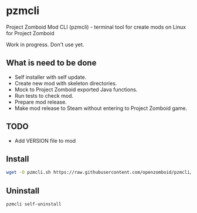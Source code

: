 # pzmcli
Project Zomboid Mod CLI (pzmcli) - terminal tool for create mods on Linux for Project Zomboid

Work in progress. Don't use yet.

## What is need to be done
- Self installer with self update.
- Create new mod with skeleton directories.
- Mock to Project Zomboid exported Java functions.
- Run tests to check mod.
- Prepare mod release.
- Make mod release to Steam without entering to Project Zomboid game.

## TODO
- Add VERSION file to mod

## Install
```bash
wget -O pzmcli.sh https://raw.githubusercontent.com/openzomboid/pzmcli/master/pzmcli.sh && chmod +x pzmcli.sh && ./pzmcli.sh self-install pzmcli && rm pzmcli.sh
```

## Uninstall
```bash
pzmcli self-uninstall
```
